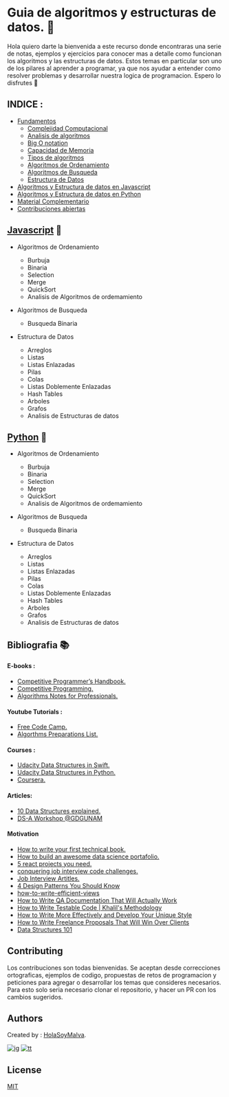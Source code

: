 # Guia de algoritmos y estructuras de datos. 🧮
Hola quiero darte la bienvenida a este recurso donde encontraras una serie de notas, ejemplos y ejercicios para conocer mas a detalle como funcionan los algoritmos y las estructuras de datos. Estos temas en particular son uno de los pilares al aprender a programar, ya que nos ayudar a entender como resolver problemas y desarrollar nuestra logica de programacion. Espero lo disfrutes 🙌

## INDICE :

* [Fundamentos](./01-fundamentos#fundamentos-)
    * [Complejidad Computacional](./01-fundamentos#complejidad-computacional-wiki-reference)
    * [Analisis de algoritmos](./01-fundamentos#analisis-de-algoritmos-wiki-reference)
    * [Big O notation](./01-fundamentos#big-o-notation---notacion-de-la-gran-o)
    * [Capacidad de Memoria](./01-fundamentos#capacidad-de-memoria)
    * [Tipos de algoritmos](./01-fundamentos#tipos-de-algoritmos)
    * [Algoritmos de Ordenamiento](./01-fundamentos#algoritmos-de-ordenamiento)
    * [Algoritmos de Busqueda](./01-fundamentos#algoritmos-de-busqueda)
    * [Estructura de Datos](./01-fundamentos#estructuras-de-datos)
* [Algoritmos y Estructura de datos en Javascript](#javascript-)
* [Algoritmos y Estructura de datos en Python](#python-)
* [Material Complementario](#bibliografia-)
* [Contribuciones abiertas](#contributing)


## [Javascript](./03-javascript) 🍌

* Algoritmos de Ordenamiento
  * Burbuja
  * Binaria
  * Selection
  * Merge
  * QuickSort
  * Analisis de Algoritmos de ordemamiento

* Algoritmos de Busqueda
    * Busqueda Binaria

* Estructura de Datos
  * Arreglos
  * Listas
  * Listas Enlazadas
  * Pilas
  * Colas
  * Listas Doblemente Enlazadas
  * Hash Tables
  * Arboles
  * Grafos
  * Analisis de Estructuras de datos
  
## [Python](./03-javascript) 🐍

* Algoritmos de Ordenamiento
  * Burbuja
  * Binaria
  * Selection
  * Merge
  * QuickSort
  * Analisis de Algoritmos de ordemamiento
  
* Algoritmos de Busqueda
    * Busqueda Binaria
    
* Estructura de Datos
  * Arreglos
  * Listas
  * Listas Enlazadas
  * Pilas
  * Colas
  * Listas Doblemente Enlazadas
  * Hash Tables
  * Arboles
  * Grafos
  * Analisis de Estructuras de datos
    

## Bibliografia 📚

#### E-books :

* [ Competitive Programmer’s Handbook. ](https://cses.fi/book/book.pdf)
* [ Competitive Programming. ](https://www.comp.nus.edu.sg/~stevenha/myteaching/competitive_programming/cp1.pdf)
* [ Algorithms Notes for Professionals. ](https://openlibra.com/es/book/algorithms-notes-for-professionals)

#### Youtube Tutorials :

* [ Free Code Camp. ](https://www.youtube.com/watch?v=t2CEgPsws3U&t=739s)
* [ Algorthms Preparations List. ](https://www.youtube.com/watch?v=t2CEgPsws3U&list=PLVzHx209dzcWc5-OC8-Has_Jok7ft1Xfs&index=2)

#### Courses :

* [ Udacity Data Structures in Swift. ]()
* [ Udacity Data Structures in Python. ]()
* [ Coursera. ]()

#### Articles:

* [ 10 Data Structures explained. ](https://www.freecodecamp.org/news/10-common-data-structures-explained-with-videos-exercises-aaff6c06fb2b/)
* [DS-A Workshop @GDGUNAM](https://www.notion.so/DS-A-Workshop-GDGUNAM-8979d2f322d647b5b871da74e862ba3d)

#### Motivation
* [How to write your first technical book. ](https://www.freecodecamp.org/news/how-to-write-your-first-technical-book/)
* [How to build an awesome data science portafolio. ](https://www.freecodecamp.org/news/how-to-build-an-awesome-data-science-portfolio/)
* [5 react projects you need. ](https://www.freecodecamp.org/news/5-react-projects-you-need-in-your-portfolio/)
* [conquering job interview code challenges. ](https://www.freecodecamp.org/news/conquering-job-interview-code-challenges-v2-0/)
* [Job Interview Artitles. ](https://www.freecodecamp.org/news/tag/job-interview/)
* [4 Design Patterns You Should Know](https://www.freecodecamp.org/news/4-design-patterns-to-use-in-web-development/)
* [how-to-write-efficient-views](https://www.freecodecamp.org/news/how-to-write-efficient-views-models-and-queries-in-django/)
* [How to Write QA Documentation That Will Actually Work](https://www.freecodecamp.org/news/how-to-write-qa-documentation-that-will-work/)
* [How to Write Testable Code | Khalil's Methodology](https://www.freecodecamp.org/news/how-to-write-testable-code/)
* [How to Write More Effectively and Develop Your Unique Style](https://www.freecodecamp.org/news/how-to-write-more-effectively-and-develop-your-unique-style/)
* [How to Write Freelance Proposals That Will Win Over Clients](https://www.freecodecamp.org/news/free-web-design-proposal-template/)
* [Data Structures 101](https://rehansattar.hashnode.dev/data-structures-101-graph-traversal-bfs-and-dfs)



## Contributing 

Los contribuciones son todas bienvenidas. Se aceptan desde correcciones ortograficas, ejemplos de codigo, propuestas de retos de programacion y peticiones para agregar o desarrollar los temas que consideres necesarios. Para esto solo seria necesario clonar el repositorio, y hacer un PR con los cambios sugeridos.

## Authors 
Created by : [HolaSoyMalva](https://github.com/holasoymalva).

[![ig]][ig-link] [![tt]][tt-link]

## License
[MIT](https://choosealicense.com/licenses/mit/)


[ig]: https://img.shields.io/badge/Instagram-E4405F?style=flat-square&logo=instagram&logoColor=white
[fb]: https://img.shields.io/badge/Facebook-1877F2?style=flat-square&logo=facebook&logoColor=white
[tt]: https://img.shields.io/badge/tiktok-000000?style=flat-square&logo=tiktok&logoColor=white

[ig-link]: https://www.instagram.com/malvabombom/
[tt-link]: https://www.tiktok.com/@malvabombom
